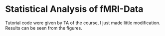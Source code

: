 # Statistical Analysis of fMRI-Data
Tutorial code were given by TA of the course, I just made little modification.
Results can be seen from the figures.
